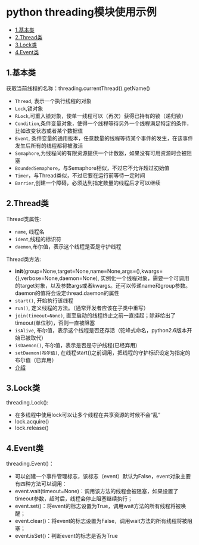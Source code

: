 # python threading模块使用示例

<!-- vim-markdown-toc Marked -->

* [1.基本类](#1.基本类)
* [2.Thread类](#2.thread类)
* [3.Lock类](#3.lock类)
* [4.Event类](#4.event类)

<!-- vim-markdown-toc -->

## 1.基本类

获取当前线程的名称：threading.currentThread().getName()

- `Thread`, 表示一个执行线程的对象
- `Lock`,锁对象
- `RLock`,可重入锁对象，使单一线程可以（再次）获得已持有的锁（递归锁）
- `Condition`,条件变量对象，使得一个线程等待另外一个线程满足特定的条件，比如改变状态或者某个数据值
- `Event`, 条件变量的通用版本，任意数量的线程等待某个事件的发生，在该事件发生后所有的线程都将被激活
- `Semaphore`,为线程间的有限资源提供一个计数器，如果没有可用资源时会被阻塞
- `BoundedSemaphore`，与Semaphore相似，不过它不允许超过初始值
- `Timer`，与Thread类似，不过它要在运行前等待一定时间
- `Barrier`,创建一个障碍，必须达到指定数量的线程后才可以继续

## 2.Thread类

Thread类属性:

- `name`, 线程名
- `ident`,线程的标识符
- `daemon`,布尔值，表示这个线程是否是守护线程

Thread类方法:

- __init__(group=None,target=None,name=None,args=(),kwargs={},verbose=None,daemon=None), 实例化一个线程对象，需要一个可调用的target对象，以及参数args或者kwargs。还可以传递name和group参数。daemon的值将会设定thread.daemon的属性
- `start()`, 开始执行该线程
- `run()`, 定义线程的方法。（通常开发者应该在子类中重写）
- `join(timeout=None)`, 直至启动的线程终止之前一直挂起；除非给出了timeout(单位秒)，否则一直被阻塞
- `isAlive`, 布尔值，表示这个线程是否还存活（驼峰式命名，python2.6版本开始已被取代）
- `isDaemon()`, 布尔值，表示是否是守护线程(已经弃用)
- `setDaemon(布尔值)`, 在线程start()之前调用，把线程的守护标识设定为指定的布尔值（已弃用）
- [介绍](https://www.cnblogs.com/hiwuchong/p/8673183.html)

## 3.Lock类

threading.Lock():

- 在多线程中使用lock可以让多个线程在共享资源的时候不会“乱”
- lock.acquire()
- lock.release()

## 4.Event类

threading.Event()：

- 可以创建一个事件管理标志，该标志（event）默认为False，event对象主要有四种方法可以调用：
- event.wait(timeout=None)：调用该方法的线程会被阻塞，如果设置了timeout参数，超时后，线程会停止阻塞继续执行；
- event.set()：将event的标志设置为True，调用wait方法的所有线程将被唤醒；
- event.clear()：将event的标志设置为False，调用wait方法的所有线程将被阻塞；
- event.isSet()：判断event的标志是否为True
